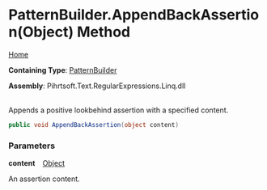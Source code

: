 # PatternBuilder\.AppendBackAssertion\(Object\) Method

[Home](../../../../../../README.md)

**Containing Type**: [PatternBuilder](../README.md)

**Assembly**: Pihrtsoft\.Text\.RegularExpressions\.Linq\.dll

\
Appends a positive lookbehind assertion with a specified content\.

```csharp
public void AppendBackAssertion(object content)
```

### Parameters

**content** &ensp; [Object](https://docs.microsoft.com/en-us/dotnet/api/system.object)

An assertion content\.